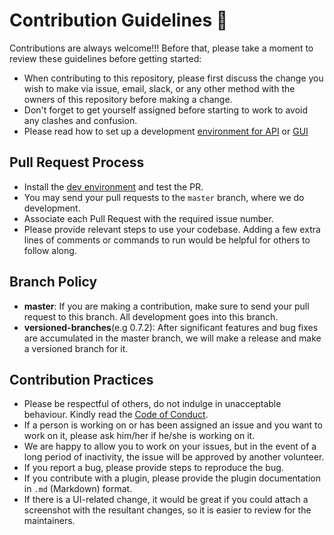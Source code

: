 # Contribution Guidelines  🙂

Contributions are always welcome!!! Before that, please take a moment to review these guidelines before getting started:

- When contributing to this repository, please first discuss the change you wish to make via issue, email, slack, or any other method with the owners of this repository before making a change. 
- Don't forget to get yourself assigned before starting to work to avoid any clashes and confusion.
- Please read how to set up a development [environment for API](http://docs.ThamesThrive.com/development/python_env/) or [GUI](http://docs.ThamesThrive.com/development/react_env/)


## Pull Request Process
* Install the [dev environment](https://github.com/ThamesThrive/ThamesThrive/tree/0.8.1-dev#-installation-and-getting-started) and test the PR.
* You may send your pull requests to the `master` branch, where we do development.
* Associate each Pull Request with the required issue number.
* Please provide relevant steps to use your codebase. Adding a few extra lines of comments or commands to run would be helpful for others to follow along.

## Branch Policy
- **master**: If you are making a contribution, make sure to send your pull request to this branch. All development goes into this branch.
- **versioned-branches**(e.g 0.7.2): After significant features and bug fixes are accumulated in the master branch, we will make a release and make a versioned branch for it.

## Contribution Practices
- Please be respectful of others, do not indulge in unacceptable behaviour. Kindly read the [Code of Conduct](https://github.com/ThamesThrive/ThamesThrive/blob/0.8.1-dev/CODE_OF_CONDUCT.md).
- If a person is working on or has been assigned an issue and you want to work on it, please ask him/her if he/she is working on it.
- We are happy to allow you to work on your issues, but in the event of a long period of inactivity, the issue will be approved by another volunteer.
- If you report a bug, please provide steps to reproduce the bug.
- If you contribute with a plugin, please provide the plugin documentation in `.md` (Markdown) format.
- If there is a UI-related change, it would be great if you could attach a screenshot with the resultant changes, so it is easier to review for the maintainers.
